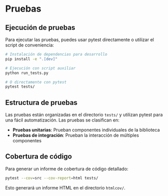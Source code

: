 # Pruebas

## Ejecución de pruebas

Para ejecutar las pruebas, puedes usar pytest directamente o utilizar el script de conveniencia:

```bash
# Instalación de dependencias para desarrollo
pip install -e ".[dev]"

# Ejecución con script auxiliar
python run_tests.py

# O directamente con pytest
pytest tests/
```

## Estructura de pruebas

Las pruebas están organizadas en el directorio `tests/` y utilizan pytest para una fácil automatización. Las pruebas se clasifican en:

- **Pruebas unitarias**: Prueban componentes individuales de la biblioteca
- **Pruebas de integración**: Prueban la interacción de múltiples componentes

## Cobertura de código

Para generar un informe de cobertura de código detallado:

```bash
pytest --cov=src --cov-report=html tests/
```

Esto generará un informe HTML en el directorio `htmlcov/`.
